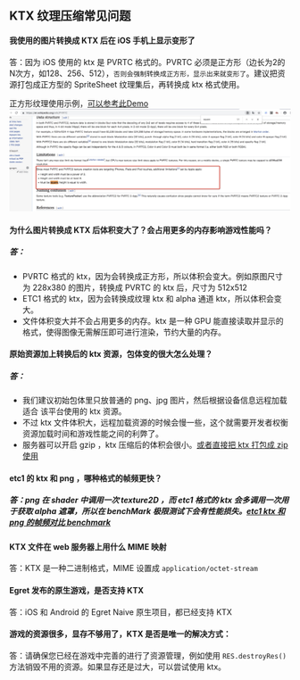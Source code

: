 ## KTX 纹理压缩常见问题

#### 我使用的图片转换成 KTX 后在 iOS 手机上显示变形了
答：因为 iOS 使用的 ktx 是 PVRTC 格式的。PVRTC 必须是正方形（边长为2的N次方，如128、256、512），`否则会强制转换成正方形，显示出来就变形了`。建议把资源打包成正方型的 SpriteSheet 纹理集后，再转换成 ktx 格式使用。

正方形纹理使用示例，[可以参考此Demo](http://tool.egret-labs.org/DocZip/engine/KTXSquare.zip)
![](p1.png)

#### 为什么图片转换成 KTX 后体积变大了？会占用更多的内存影响游戏性能吗？
##### 答：
* PVRTC 格式的 ktx，因为会转换成正方形，所以体积会变大。例如原图尺寸为 228x380 的图片，转换成 PVRTC 的 ktx 后，尺寸为 512x512
* ETC1 格式的 ktx，因为会转换成纹理 ktx 和 alpha 通道 ktx，所以体积会变大。
* 文件体积变大并不会占用更多的内存。ktx 是一种 GPU 能直接读取并显示的格式，使得图像无需解压即可进行渲染，节约大量的内存。



#### 原始资源加上转换后的 ktx 资源，包体变的很大怎么处理？
##### 答：
* 我们建议初始包体里只放普通的 png、jpg 图片，然后根据设备信息远程加载适合	该平台使用的 ktx 资源。
* 不过 ktx 文件体积大，远程加载资源的时候会慢一些，这个就需要开发者权衡资源加载时间和游戏性能之间的利弊了。
* 服务器可以开启 gzip ，ktx 压缩后的体积会很小。[或者直接把 ktx 打包成 zip 使用](http://tool.egret-labs.org/DocZip/engine/ktx/ktx_zip.zip)


####  etc1 的 ktx 和 png ，哪种格式的帧频更快？
##### 答：png 在 shader 中调用一次 texture2D ，而 etc1 格式的 ktx 会多调用一次用于获取 alpha 遮罩，所以在 benchMark 极限测试下会有性能损失。[etc1 ktx 和 png 的帧频对比 benchmark](http://tool.egret-labs.org/DocZip/engine/ktx/KTX_VS_PNG.zip)


#### KTX 文件在 web 服务器上用什么 MIME 映射
答：KTX 是一种二进制格式，MIME 设置成 `application/octet-stream
`

#### Egret 发布的原生游戏，是否支持 KTX
答：iOS 和 Android 的 Egret Naive 原生项目，都已经支持 KTX

#### 游戏的资源很多，显存不够用了，KTX 是否是唯一的解决方式：
答：请确保您已经在游戏中完善的进行了资源管理，例如使用 `RES.destroyRes()` 方法销毁不用的资源。如果显存还是过大，可以尝试使用 ktx。

